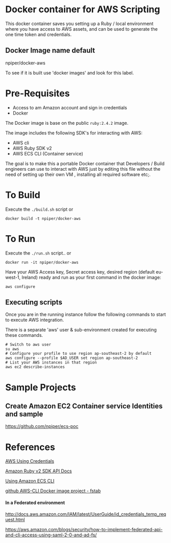 # Docker container for AWS Scripting

This docker container saves you setting up a Ruby / local environment where you have access to AWS assets, and can be used to generate the one time token and credentials.


## Docker Image name default

npiper/docker-aws

To see if it is built use 'docker images' and look for this label.

# Pre-Requisites
 * Access to am Amazon account and sign in credentials
 * Docker

The Docker image is base on the public `ruby:2.4.2` image.

The image includes the following SDK's for interacting with AWS:

* AWS cli
* AWS Ruby SDK v2
* AWS ECS CLI (Container service)


The goal is to make this a portable Docker container that Developers / Build engineers can use to interact with AWS just by editing this file without the need of setting up their own VM , installing all required software etc;.


# To Build

Execute the `./build.sh` script or

```
docker build -t npiper/docker-aws
```


# To Run

Execute the `./run.sh` script.. or

```
docker run -it npiper/docker-aws
```
Have your AWS Access key, Secret access key, desired region (default eu-west-1, Ireland) ready and run as your first command in the docker image:

```
aws configure
```

## Executing scripts

Once you are in the running instance follow the following commands to start to execute AWS integration.

There is a separate 'aws' user & sub-environment created for executing these commands.

```
# Switch to aws user
su aws
# Configure your profile to use region ap-southeast-2 by default
aws configure --profile $AD_USER set region ap-southeast-2
# List your AWS instances in that region
aws ec2 describe-instances
```


# Sample Projects

## Create Amazon EC2 Container service Identities and sample

https://github.com/npiper/ecs-poc

# References

[AWS Using Credentials](https://blogs.aws.amazon.com/security/post/Tx3D6U6WSFGOK2H/A-New-and-Standardized-Way-to-Manage-Credentials-in-the-AWS-SDKs)

[Amazon Ruby v2 SDK API Docs](http://docs.aws.amazon.com/sdkforruby/api/top-level-namespace.html)

[Using Amazon ECS CLI](http://docs.aws.amazon.com/AmazonECS/latest/developerguide/ECS_CLI.html)


[github AWS-CLI Docker image project - fstab ](https://github.com/fstab/docker-aws-cli)

#### In a Federated environment

http://docs.aws.amazon.com/IAM/latest/UserGuide/id_credentials_temp_request.html

https://aws.amazon.com/blogs/security/how-to-implement-federated-api-and-cli-access-using-saml-2-0-and-ad-fs/
